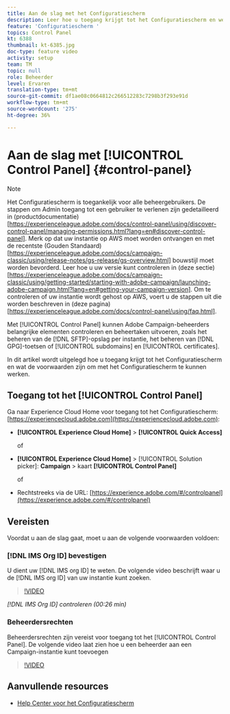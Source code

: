 ```yaml
---
title: Aan de slag met het Configuratiescherm
description: Leer hoe u toegang krijgt tot het Configuratiescherm en welke voorwaarden u nodig hebt om met het Configuratiescherm te kunnen werken.
feature: 'Configuratiescherm '
topics: Control Panel
kt: 6388
thumbnail: kt-6385.jpg
doc-type: feature video
activity: setup
team: TM
topic: null
role: Beheerder
level: Ervaren
translation-type: tm+mt
source-git-commit: df1ae08c0664812c266512283c7298b3f293e91d
workflow-type: tm+mt
source-wordcount: '275'
ht-degree: 36%

---
```



# Aan de slag met [!UICONTROL Control Panel] {#control-panel}

>[!NOTE]
>
>Het Configuratiescherm is toegankelijk voor alle beheergebruikers. De stappen om Admin toegang tot een gebruiker te verlenen zijn gedetailleerd in (productdocumentatie)[https://experienceleague.adobe.com/docs/control-panel/using/discover-control-panel/managing-permissions.html?lang=en#discover-control-panel].
Merk op dat uw instantie op AWS moet worden ontvangen en met de recentste (Gouden Standaard) [https://experienceleague.adobe.com/docs/campaign-classic/using/release-notes/gs-release/gs-overview.html] bouwstijl moet worden bevorderd. Leer hoe u uw versie kunt controleren in (deze sectie)[https://experienceleague.adobe.com/docs/campaign-classic/using/getting-started/starting-with-adobe-campaign/launching-adobe-campaign.html?lang=en#getting-your-campaign-version]. Om te controleren of uw instantie wordt gehost op AWS, voert u de stappen uit die worden beschreven in (deze pagina)[https://experienceleague.adobe.com/docs/control-panel/using/faq.html].

Met [!UICONTROL Control Panel] kunnen Adobe Campaign-beheerders belangrijke elementen controleren en beheertaken uitvoeren, zoals het beheren van de [!DNL SFTP]-opslag per instantie, het beheren van [!DNL GPG]-toetsen of [!UICONTROL subdomains] en [!UICONTROL certificates].

In dit artikel wordt uitgelegd hoe u toegang krijgt tot het Configuratiescherm en wat de voorwaarden zijn om met het Configuratiescherm te kunnen werken.

## Toegang tot het [!UICONTROL Control Panel]

Ga naar Experience Cloud Home voor toegang tot het Configuratiescherm: [https://experiencecloud.adobe.com](https://experiencecloud.adobe.com):

* **[!UICONTROL Experience Cloud Home]** > **[!UICONTROL Quick Access]**

   of
* **[!UICONTROL Experience Cloud Home]**  > [!UICONTROL Solution picker]: **Campaign** > kaart **[!UICONTROL Control Panel]**

   of

* Rechtstreeks via de URL: [https://experience.adobe.com/#/controlpanel](https://experience.adobe.com/#/controlpanel)

## Vereisten

Voordat u aan de slag gaat, moet u aan de volgende voorwaarden voldoen:

### [!DNL IMS Org ID] bevestigen

U dient uw [!DNL IMS org ID] te weten. De volgende video beschrijft waar u de [!DNL IMS org ID] van uw instantie kunt zoeken.

>[!VIDEO](https://video.tv.adobe.com/v/27183?quality=12)

*[!DNL IMS Org ID] controleren (00:26 min)*

### Beheerdersrechten

Beheerdersrechten zijn vereist voor toegang tot het [!UICONTROL Control Panel].
De volgende video laat zien hoe u een beheerder aan een Campaign-instantie kunt toevoegen

>[!VIDEO](https://video.tv.adobe.com/v/27147?quality=12)

## Aanvullende resources

* [Help Center voor het Configuratiescherm](https://docs.adobe.com/content/help/nl-NL/control-panel/using/control-panel-home.html)

